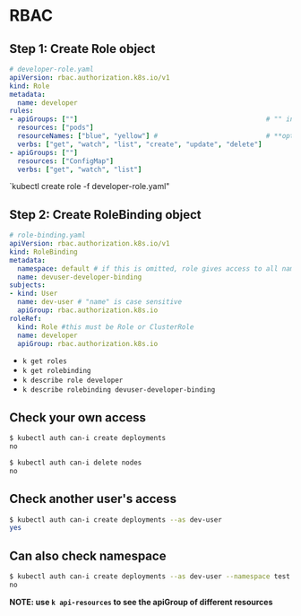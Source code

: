 # RBAC
## Step 1: Create Role object
```yaml
# developer-role.yaml
apiVersion: rbac.authorization.k8s.io/v1
kind: Role
metadata:
  name: developer
rules:
- apiGroups: [""]                                               # "" indicates the core API group
  resources: ["pods"]
  resourceNames: ["blue", "yellow"] #                           # **optional**, if omitted then all pods
  verbs: ["get", "watch", "list", "create", "update", "delete"]
- apiGroups: [""]                                               
  resources: ["ConfigMap"]
  verbs: ["get", "watch", "list"]
```

`kubectl create role -f developer-role.yaml"

## Step 2: Create RoleBinding object
```yaml
# role-binding.yaml
apiVersion: rbac.authorization.k8s.io/v1
kind: RoleBinding
metadata:
  namespace: default # if this is omitted, role gives access to all namespaces 
  name: devuser-developer-binding
subjects:
- kind: User
  name: dev-user # "name" is case sensitive
  apiGroup: rbac.authorization.k8s.io
roleRef:
  kind: Role #this must be Role or ClusterRole
  name: developer 
  apiGroup: rbac.authorization.k8s.io
```

- `k get roles`
- `k get rolebinding`
- `k describe role developer`
- `k describe rolebinding devuser-developer-binding`

## Check your own access
```sh
$ kubectl auth can-i create deployments
no
```
```sh
$ kubectl auth can-i delete nodes
no
```
## Check another user's access
```sh
$ kubectl auth can-i create deployments --as dev-user
yes
```
## Can also check namespace
```sh
$ kubectl auth can-i create deployments --as dev-user --namespace test
no
```

**NOTE: use `k api-resources` to see the apiGroup of different resources**